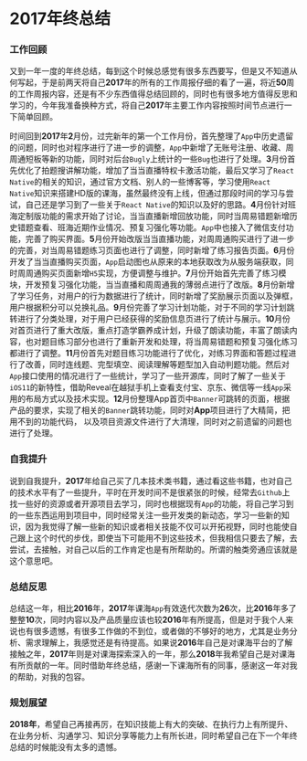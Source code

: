 # 2017年终总结

### 工作回顾

又到一年一度的年终总结，每到这个时候总感觉有很多东西要写，但是又不知道从何写起，于是前两天将自己**2017**年的所有的工作周报仔细的看了一遍，将近**50**周的工作周报内容，还是有不少东西值得总结回顾的，同时也有很多地方值得反思和学习的，今年我准备换种方式，将自己**2017**年主要工作内容按照时间节点进行一下简单回顾。

时间回到**2017**年**2**月份，过完新年的第一个工作月份，首先整理了`App`中历史遗留的问题，同时也对程序进行了进一步的调整，`App`中新增了无账号注册、收藏、周周通短板等新的功能，同时对后台`Bugly`上统计的一些`Bug`也进行了处理。**3**月份首先优化了拍题搜讲解功能，增加了当当直播特权卡激活功能，最后又学习了`React Native`的相关的知识，通过官方文档、别人的一些博客等，学习使用`React Native`知识来搭建HD版的课海，虽然最终没有上线，但通过那段时间的学习与尝试，自己还是学习到了一些关于`React Native`的知识以及好的思路。**4**月份针对班海定制版功能的需求开始了讨论，当当直播新增回放功能，同时当周易错题新增历史错题查看、班海近期作业情况、预复习强化等功能。`App`中也接入了微信支付功能，完善了购买界面。**5**月份开始改版当当直播功能，对周周通购买进行了进一步的完善，对当周易错题练习页面也进行了调整，同时新增了练习报告页面。**6**月份开发了当当直播购买页面，`App`启动图也从原来的本地获取改为从服务端获取，同时周周通购买页面新增`H5`实现，方便调整与维护。**7**月份开始首先完善了练习模块，开发预复习强化功能，当当直播和周周通我的薄弱点进行了改版。**8**月份新增了学习任务，对用户的行为数据进行了统计，同时新增了奖励展示页面以及弹框，用户根据积分可以兑换礼品。**9**月份完善了学习计划功能，对于不同的学习计划跳转进行了分类处理，对于用户已经获得的奖励信息页进行了统计与展示。**10**月份对首页进行了重大改版，重点打造学霸养成计划，升级了朗读功能，丰富了朗读内容，也对题目练习部分也进行了重新开发和处理，将当周易错题和预复习强化练习都进行了调整。**11**月份首先对题目练习功能进行了优化，对练习界面和答题过程进行了改善，同时连线题、完型填空、阅读理解等题型加入自动判题功能。然后对`App`接口使用的情况进行了一些统计，学习了一些开源库，同时了解了一些关于`iOS11`的新特性，借助Reveal在越狱手机上查看支付宝、京东、微信等一线`App`采用的布局方式以及技术实现。**12**月份整理App首页中`Banner`可跳转的页面，根据产品的要求，实现了相关的`Banner`跳转功能，同时对**App**项目进行了大精简，把用不到的功能代码， 以及项目资源文件进行了大清理，同时对之前遗留的问题也进行了处理。

### 自我提升

说到自我提升，**2017**年给自己买了几本技术类书籍，通过看这些书籍，也对自己的技术水平有了一些提升，平时在开发时间不是很紧张的时候，经常去`Github`上找一些好的资源或者开源项目去学习，同时也根据现有`App`的功能，将自己学习到的一些东西运用到项目中，同时经常关注一些开发类的新动态，学习一些新的知识，因为我觉得了解一些新的知识或者相关技能不仅可以开拓视野，同时也能使自己跟上这个时代的步伐，即使当下可能用不到这些技术，但我相信只要去了解，去尝试，去接触，对自己以后的工作肯定也是有所帮助的。所谓的触类旁通应该就是这个意思吧。

### 总结反思

总结这一年，相比**2016**年，**2017**年课海`App`有效迭代次数为**26**次，比**2016**年多了整整**10**次，同时内容以及产品质量应该也较**2016**年有所提高，但是对于我个人来说也有很多遗憾，有很多工作做的不到位，或者做的不够好的地方，尤其是业务分析、需求理解上，我感觉还是有待提高。如果说**2016**年自己是对课海平台的了解接触之年，**2017**年则是对课海探索深入的一年，那么**2018**年我希望自己是对课海有所贡献的一年。同时借助年终总结，感谢一下课海所有的同事，感谢这一年对我的帮助，对我的包容。

### 规划展望

**2018年**，希望自己再接再厉，在知识技能上有大的突破、在执行力上有所提升、在业务分析、沟通学习、知识分享等能力上有所长进，同时希望自己在下一个年终总结的时候能没有太多的遗憾。

